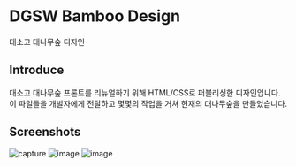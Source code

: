 # DGSW Bamboo Design
대소고 대나무숲 디자인

## Introduce
대소고 대나무숲 프론트를 리뉴얼하기 위해 HTML/CSS로 퍼블리싱한 디자인입니다.  
이 파일들을 개발자에게 전달하고 몇몇의 작업을 거쳐 현재의 대나무숲을 만들었습니다.

## Screenshots
![capture](https://user-images.githubusercontent.com/37534735/39301556-62801e50-498a-11e8-931a-fc3eff32fb31.PNG)
![image](https://user-images.githubusercontent.com/37534735/39301791-68a89590-498b-11e8-9340-ea7f2982b7ed.png)
![image](https://user-images.githubusercontent.com/37534735/39301821-82dafffc-498b-11e8-85cf-8c3411721d9d.png)
